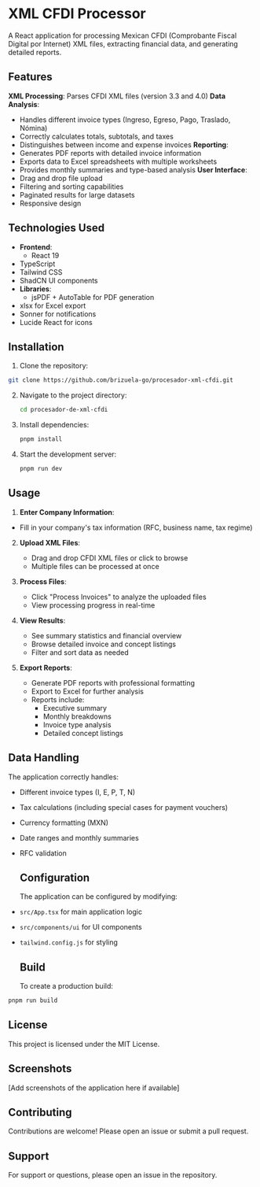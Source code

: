 # XML CFDI Processor

A React application for processing Mexican CFDI (Comprobante Fiscal Digital por Internet) XML files, extracting financial data, and generating detailed reports.

## Features

**XML Processing**: Parses CFDI XML files (version 3.3 and 4.0)
**Data Analysis**:

- Handles different invoice types (Ingreso, Egreso, Pago, Traslado, Nómina)
- Correctly calculates totals, subtotals, and taxes
- Distinguishes between income and expense invoices
  **Reporting**:
- Generates PDF reports with detailed invoice information
- Exports data to Excel spreadsheets with multiple worksheets
- Provides monthly summaries and type-based analysis
  **User Interface**:
- Drag and drop file upload
- Filtering and sorting capabilities
- Paginated results for large datasets
- Responsive design

## Technologies Used

- **Frontend**:
  - React 19
- TypeScript
- Tailwind CSS
- ShadCN UI components
- **Libraries**:
  - jsPDF + AutoTable for PDF generation
- xlsx for Excel export
- Sonner for notifications
- Lucide React for icons

## Installation

1. Clone the repository:

```bash
git clone https://github.com/brizuela-go/procesador-xml-cfdi.git
```

2. Navigate to the project directory:
   ```bash
   cd procesador-de-xml-cfdi
   ```
3. Install dependencies:
   ```bash
   pnpm install
   ```
4. Start the development server:
   ```bash
   pnpm run dev
   ```

## Usage

1. **Enter Company Information**:

- Fill in your company's tax information (RFC, business name, tax regime)

2. **Upload XML Files**:

   - Drag and drop CFDI XML files or click to browse
   - Multiple files can be processed at once

3. **Process Files**:

   - Click "Process Invoices" to analyze the uploaded files
   - View processing progress in real-time

4. **View Results**:

   - See summary statistics and financial overview
   - Browse detailed invoice and concept listings
   - Filter and sort data as needed

5. **Export Reports**:
   - Generate PDF reports with professional formatting
   - Export to Excel for further analysis
   - Reports include:
     - Executive summary
     - Monthly breakdowns
     - Invoice type analysis
     - Detailed concept listings

## Data Handling

The application correctly handles:

- Different invoice types (I, E, P, T, N)
- Tax calculations (including special cases for payment vouchers)
- Currency formatting (MXN)
- Date ranges and monthly summaries
- RFC validation

  ## Configuration

  The application can be configured by modifying:

- `src/App.tsx` for main application logic
- `src/components/ui` for UI components
- `tailwind.config.js` for styling

  ## Build

  To create a production build:

```bash
pnpm run build
```

## License

This project is licensed under the MIT License.

## Screenshots

[Add screenshots of the application here if available]

## Contributing

Contributions are welcome! Please open an issue or submit a pull request.

## Support

For support or questions, please open an issue in the repository.
